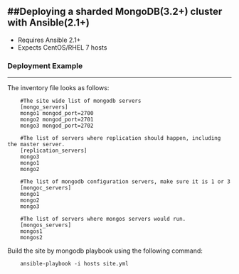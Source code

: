 ##Deploying a sharded MongoDB(3.2+) cluster with Ansible(2.1+)
------------------------------------------------------------------------------

- Requires Ansible 2.1+ 
- Expects CentOS/RHEL 7 hosts
 
### Deployment Example
------------------------------------------------------------------------------

The inventory file looks as follows:

		#The site wide list of mongodb servers
		[mongo_servers]
		mongo1 mongod_port=2700
		mongo2 mongod_port=2701
		mongo3 mongod_port=2702

		#The list of servers where replication should happen, including the master server.
		[replication_servers]
		mongo3
		mongo1
		mongo2

		#The list of mongodb configuration servers, make sure it is 1 or 3
		[mongoc_servers]
		mongo1
		mongo2
		mongo3

		#The list of servers where mongos servers would run. 
		[mongos_servers]
		mongos1
		mongos2

Build the site by mongodb playbook using the following command:

		ansible-playbook -i hosts site.yml
		

